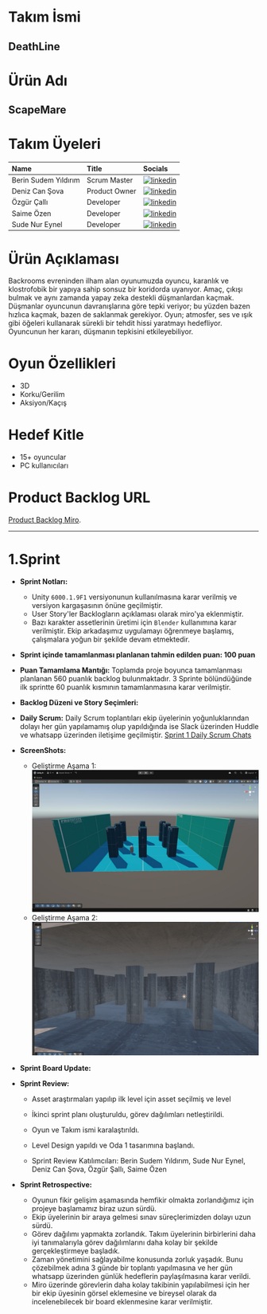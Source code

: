 # Takım İsmi
## DeathLine
# Ürün Adı
## ScapeMare
# Takım Üyeleri

| Name | Title     | Socials                |
| :------- | :------- | :------------------------- |
| Berin Sudem Yıldırım | Scrum Master  | [![linkedin]()](https://www.linkedin.com/in/berin-sudem-y%C4%B1ld%C4%B1r%C4%B1m/) |
| Deniz Can Şova       | Product Owner | [![linkedin]()](https://www.linkedin.com/in/deniz-can-%C5%9Fova-a7b604279/) |  
| Özgür Çallı          | Developer     | [![linkedin]()](https://www.linkedin.com/in/ozgur-calli-078674225/) |
| Saime Özen           | Developer     | [![linkedin]()]() |
| Sude Nur Eynel       | Developer     | [![linkedin]()](https://www.linkedin.com/in/sude-nur-eynel-844543255/) |


# Ürün Açıklaması
Backrooms evreninden ilham alan oyunumuzda oyuncu, karanlık ve klostrofobik bir yapıya sahip sonsuz bir koridorda uyanıyor. Amaç, çıkışı bulmak ve aynı zamanda yapay zeka destekli düşmanlardan kaçmak. Düşmanlar oyuncunun davranışlarına göre tepki veriyor; bu yüzden bazen hızlıca kaçmak, bazen de saklanmak gerekiyor. Oyun; atmosfer, ses ve ışık gibi öğeleri kullanarak sürekli bir tehdit hissi yaratmayı hedefliyor. Oyuncunun her kararı, düşmanın tepkisini etkileyebiliyor.
# Oyun Özellikleri
* 3D
* Korku/Gerilim
* Aksiyon/Kaçış
# Hedef Kitle
* 15+ oyuncular
* PC kullanıcıları

# Product Backlog URL
[Product Backlog Miro](https://miro.com/app/board/uXjVIhbLk34=/).

----------

# 1.Sprint

* __Sprint Notları:__
    - Unity `6000.1.9F1` versiyonunun kullanılmasına karar verilmiş ve versiyon kargaşasının önüne geçilmiştir.
    - User Story'ler Backlogların açıklaması olarak miro'ya eklenmiştir.
    - Bazı karakter assetlerinin üretimi için `Blender` kullanımına karar verilmiştir. Ekip arkadaşımız uygulamayı öğrenmeye başlamış, çalışmalara yoğun bir şekilde devam etmektedir.

* __Sprint içinde tamamlanması planlanan tahmin edilden puan: 100 puan__
* __Puan Tamamlama Mantığı:__ Toplamda proje boyunca tamamlanması planlanan 560 puanlık backlog bulunmaktadır. 3 Sprinte bölündüğünde ilk sprintte 60 puanlık kısmının tamamlanmasına karar verilmiştir. 
* __Backlog Düzeni ve Story Seçimleri:__
  
* __Daily Scrum:__ Daily Scrum toplantıları ekip üyelerinin yoğunluklarından dolayı her gün yapılamamış olup yapıldığında ise Slack üzerinden Huddle ve whatsapp üzerinden iletişime geçilmiştir.
[Sprint 1 Daily Scrum Chats](https://drive.google.com/drive/u/0/folders/10_47MEWgWP4pdmUrRPMq3aPqYX35ERx-)
* __ScreenShots:__
  - Geliştirme Aşama 1:
      ![](https://github.com/B-S-Y/BOOTCAMP-Group14/blob/main/Assets/Graphics/bootcamp.jpg)
  - Geliştirme Aşama 2:
      ![](https://github.com/B-S-Y/BOOTCAMP-Group14/blob/main/Assets/Graphics/image.png)
    
* __Sprint Board Update:__

* __Sprint Review:__

  - Asset araştırmaları yapılıp ilk level için asset seçilmiş ve level
  - İkinci sprint planı oluşturuldu, görev dağılımları netleştirildi.
  - Oyun ve Takım ismi karalaştırıldı.
  - Level Design yapıldı ve Oda 1 tasarımına başlandı.
  
 
  - Sprint Review Katılımcıları: Berin Sudem Yıldırım, Sude Nur Eynel, Deniz Can Şova, Özgür Şallı, Saime Özen

* __Sprint Retrospective:__
    - Oyunun fikir gelişim aşamasında hemfikir olmakta zorlandığımız için projeye başlamamız biraz uzun sürdü.
    - Ekip üyelerinin bir araya gelmesi sınav süreçlerimizden dolayı uzun sürdü.
    - Görev dağılımı yapmakta zorlandık. Takım üyelerinin birbirlerini daha iyi tanımalarıyla görev dağılımlarını daha kolay bir şekilde gerçekleştirmeye başladık.
    - Zaman yönetimini sağlayabilme konusunda zorluk yaşadık. Bunu çözebilmek adına 3 günde bir toplantı yapılmasına ve her gün whatsapp üzerinden günlük hedeflerin paylaşılmasına karar verildi.
    - Miro üzerinde görevlerin daha kolay takibinin yapılabilmesi için her bir ekip üyesinin görsel eklemesine ve bireysel olarak da incelenebilecek bir board eklenmesine karar verilmiştir.
